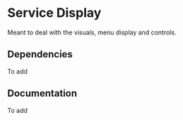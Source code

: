 # Service Display
 Meant to deal with the visuals, menu display and controls.

## Dependencies
 To add

## Documentation
 To add